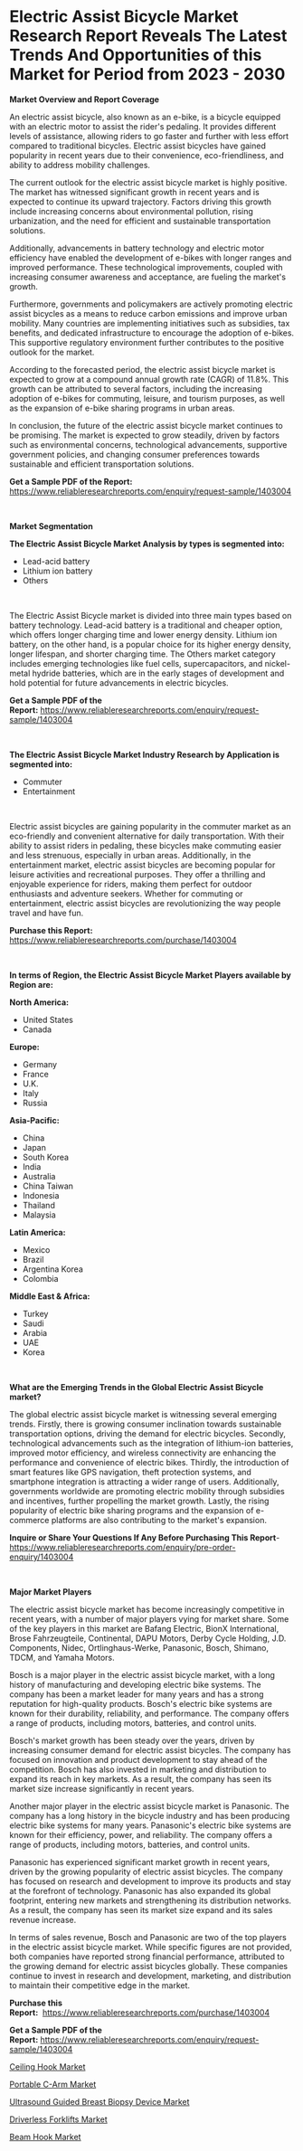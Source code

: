 <p><h1>Electric Assist Bicycle Market Research Report Reveals The Latest Trends And Opportunities of this Market for Period from 2023 - 2030</h1></p><p><strong>Market Overview and Report Coverage</strong></p>
<p><p>An electric assist bicycle, also known as an e-bike, is a bicycle equipped with an electric motor to assist the rider's pedaling. It provides different levels of assistance, allowing riders to go faster and further with less effort compared to traditional bicycles. Electric assist bicycles have gained popularity in recent years due to their convenience, eco-friendliness, and ability to address mobility challenges.</p><p>The current outlook for the electric assist bicycle market is highly positive. The market has witnessed significant growth in recent years and is expected to continue its upward trajectory. Factors driving this growth include increasing concerns about environmental pollution, rising urbanization, and the need for efficient and sustainable transportation solutions.</p><p>Additionally, advancements in battery technology and electric motor efficiency have enabled the development of e-bikes with longer ranges and improved performance. These technological improvements, coupled with increasing consumer awareness and acceptance, are fueling the market's growth.</p><p>Furthermore, governments and policymakers are actively promoting electric assist bicycles as a means to reduce carbon emissions and improve urban mobility. Many countries are implementing initiatives such as subsidies, tax benefits, and dedicated infrastructure to encourage the adoption of e-bikes. This supportive regulatory environment further contributes to the positive outlook for the market.</p><p>According to the forecasted period, the electric assist bicycle market is expected to grow at a compound annual growth rate (CAGR) of 11.8%. This growth can be attributed to several factors, including the increasing adoption of e-bikes for commuting, leisure, and tourism purposes, as well as the expansion of e-bike sharing programs in urban areas.</p><p>In conclusion, the future of the electric assist bicycle market continues to be promising. The market is expected to grow steadily, driven by factors such as environmental concerns, technological advancements, supportive government policies, and changing consumer preferences towards sustainable and efficient transportation solutions.</p></p>
<p><strong>Get a Sample PDF of the Report:</strong> <a href="https://www.reliableresearchreports.com/enquiry/request-sample/1403004">https://www.reliableresearchreports.com/enquiry/request-sample/1403004</a></p>
<p>&nbsp;</p>
<p><strong>Market Segmentation</strong></p>
<p><strong>The Electric Assist Bicycle Market Analysis by types is segmented into:</strong></p>
<p><ul><li>Lead-acid battery</li><li>Lithium ion battery</li><li>Others</li></ul></p>
<p>&nbsp;</p>
<p><p>The Electric Assist Bicycle market is divided into three main types based on battery technology. Lead-acid battery is a traditional and cheaper option, which offers longer charging time and lower energy density. Lithium ion battery, on the other hand, is a popular choice for its higher energy density, longer lifespan, and shorter charging time. The Others market category includes emerging technologies like fuel cells, supercapacitors, and nickel-metal hydride batteries, which are in the early stages of development and hold potential for future advancements in electric bicycles.</p></p>
<p><strong>Get a Sample PDF of the Report:</strong>&nbsp;<a href="https://www.reliableresearchreports.com/enquiry/request-sample/1403004">https://www.reliableresearchreports.com/enquiry/request-sample/1403004</a></p>
<p>&nbsp;</p>
<p><strong>The Electric Assist Bicycle Market Industry Research by Application is segmented into:</strong></p>
<p><ul><li>Commuter</li><li>Entertainment</li></ul></p>
<p>&nbsp;</p>
<p><p>Electric assist bicycles are gaining popularity in the commuter market as an eco-friendly and convenient alternative for daily transportation. With their ability to assist riders in pedaling, these bicycles make commuting easier and less strenuous, especially in urban areas. Additionally, in the entertainment market, electric assist bicycles are becoming popular for leisure activities and recreational purposes. They offer a thrilling and enjoyable experience for riders, making them perfect for outdoor enthusiasts and adventure seekers. Whether for commuting or entertainment, electric assist bicycles are revolutionizing the way people travel and have fun.</p></p>
<p><strong>Purchase this Report:</strong>&nbsp; <a href="https://www.reliableresearchreports.com/purchase/1403004">https://www.reliableresearchreports.com/purchase/1403004</a></p>
<p>&nbsp;</p>
<p><strong>In terms of Region, the Electric Assist Bicycle Market Players available by Region are:</strong></p>
<p>
    <p> <strong> North America: </strong>
        <ul>
            <li>United States</li>
            <li>Canada</li>
        </ul>
        </p> 
    <p> <strong> Europe: </strong>
        <ul>
            <li>Germany</li>
            <li>France</li>
            <li>U.K.</li>
            <li>Italy</li>
            <li>Russia</li>
        </ul>
        </p> 
    <p> <strong> Asia-Pacific: </strong>
        <ul>
            <li>China</li>
            <li>Japan</li>
            <li>South Korea</li>
            <li>India</li>
            <li>Australia</li>
            <li>China Taiwan</li>
            <li>Indonesia</li>
            <li>Thailand</li>
            <li>Malaysia</li>
        </ul>
        </p> 
    <p> <strong> Latin America: </strong>
        <ul>
            <li>Mexico</li>
            <li>Brazil</li>
            <li>Argentina Korea</li>
            <li>Colombia</li>
        </ul>
        </p> 
    <p> <strong> Middle East & Africa: </strong>
        <ul>
            <li>Turkey</li>
            <li>Saudi</li>
            <li>Arabia</li>
            <li>UAE</li>
            <li>Korea</li>
        </ul>
    </p>
    </p>
<p>&nbsp;</p>
<p><strong>What are the Emerging Trends in the Global Electric Assist Bicycle market?</strong></p>
<p><p>The global electric assist bicycle market is witnessing several emerging trends. Firstly, there is growing consumer inclination towards sustainable transportation options, driving the demand for electric bicycles. Secondly, technological advancements such as the integration of lithium-ion batteries, improved motor efficiency, and wireless connectivity are enhancing the performance and convenience of electric bikes. Thirdly, the introduction of smart features like GPS navigation, theft protection systems, and smartphone integration is attracting a wider range of users. Additionally, governments worldwide are promoting electric mobility through subsidies and incentives, further propelling the market growth. Lastly, the rising popularity of electric bike sharing programs and the expansion of e-commerce platforms are also contributing to the market's expansion.</p></p>
<p><strong>Inquire or Share Your Questions If Any Before Purchasing This Report</strong>- <a href="https://www.reliableresearchreports.com/enquiry/pre-order-enquiry/1403004">https://www.reliableresearchreports.com/enquiry/pre-order-enquiry/1403004</a></p>
<p>&nbsp;</p>
<p><strong>Major Market Players</strong></p>
<p><p>The electric assist bicycle market has become increasingly competitive in recent years, with a number of major players vying for market share. Some of the key players in this market are Bafang Electric, BionX International, Brose Fahrzeugteile, Continental, DAPU Motors, Derby Cycle Holding, J.D. Components, Nidec, Ortlinghaus-Werke, Panasonic, Bosch, Shimano, TDCM, and Yamaha Motors.</p><p>Bosch is a major player in the electric assist bicycle market, with a long history of manufacturing and developing electric bike systems. The company has been a market leader for many years and has a strong reputation for high-quality products. Bosch's electric bike systems are known for their durability, reliability, and performance. The company offers a range of products, including motors, batteries, and control units.</p><p>Bosch's market growth has been steady over the years, driven by increasing consumer demand for electric assist bicycles. The company has focused on innovation and product development to stay ahead of the competition. Bosch has also invested in marketing and distribution to expand its reach in key markets. As a result, the company has seen its market size increase significantly in recent years.</p><p>Another major player in the electric assist bicycle market is Panasonic. The company has a long history in the bicycle industry and has been producing electric bike systems for many years. Panasonic's electric bike systems are known for their efficiency, power, and reliability. The company offers a range of products, including motors, batteries, and control units.</p><p>Panasonic has experienced significant market growth in recent years, driven by the growing popularity of electric assist bicycles. The company has focused on research and development to improve its products and stay at the forefront of technology. Panasonic has also expanded its global footprint, entering new markets and strengthening its distribution networks. As a result, the company has seen its market size expand and its sales revenue increase.</p><p>In terms of sales revenue, Bosch and Panasonic are two of the top players in the electric assist bicycle market. While specific figures are not provided, both companies have reported strong financial performance, attributed to the growing demand for electric assist bicycles globally. These companies continue to invest in research and development, marketing, and distribution to maintain their competitive edge in the market.</p></p>
<p><strong>Purchase this Report:</strong>&nbsp;&nbsp;<a href="https://www.reliableresearchreports.com/purchase/1403004">https://www.reliableresearchreports.com/purchase/1403004</a></p>
<p></p>
<p><strong>Get a Sample PDF of the Report:</strong>&nbsp;<a href="https://www.reliableresearchreports.com/enquiry/request-sample/1403004">https://www.reliableresearchreports.com/enquiry/request-sample/1403004</a></p>
<p><p><a href="https://medium.com/@laneygibson1991/ceiling-hook-market-outlook-industry-overview-and-forecast-2023-to-2030-d87baaf14929">Ceiling Hook Market</a></p><p><a href="https://github.com/YashRP12/Market-Research-Report-List-1/blob/main/portable-c-arm-market.md">Portable C-Arm Market</a></p><p><a href="https://github.com/Chiragrp24/Market-Research-Report-List-1/blob/main/ultrasound-guided-breast-biopsy-device-market.md">Ultrasound Guided Breast Biopsy Device Market</a></p><p><a href="https://medium.com/@royalmiller09/driverless-forklifts-market-the-key-to-successful-business-strategy-forecast-till-2030-d9a1876eca66">Driverless Forklifts Market</a></p><p><a href="https://medium.com/@javiermante/beam-hook-market-size-and-market-trends-complete-industry-overview-2023-to-2030-fcac3fc1413e">Beam Hook Market</a></p></p>
